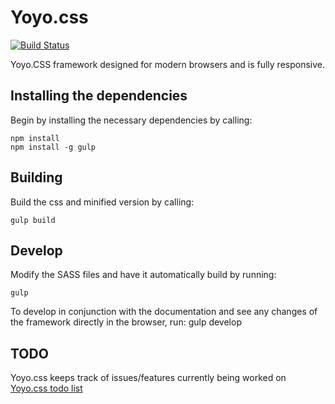 # Yoyo.css
[![Build Status](https://travis-ci.org/Bigalan09/Yoyo.css.svg?branch=master)](https://travis-ci.org/Bigalan09/YoYo.css)

Yoyo.CSS framework designed for modern browsers and is fully responsive.

## Installing the dependencies
Begin by installing the necessary dependencies by calling:

    npm install
    npm install -g gulp

## Building
Build the css and minified version by calling:

    gulp build

## Develop
Modify the SASS files and have it automatically build by running:

    gulp
To develop in conjunction with the documentation and see any changes of the framework directly in the browser, run: 
    gulp develop

## TODO

Yoyo.css keeps track of issues/features currently being worked on [Yoyo.css todo list](https://trello.com/b/7Az9gKJM/todo)
